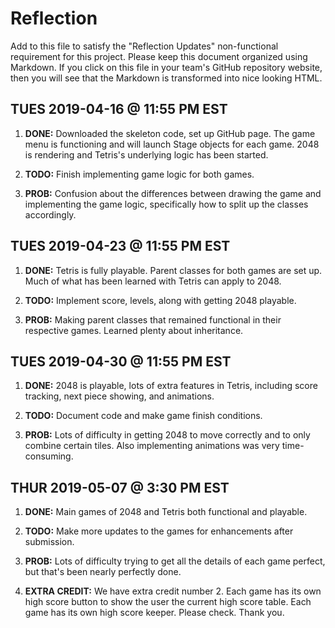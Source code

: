 # Reflection

Add to this file to satisfy the "Reflection Updates" non-functional requirement
for this project. Please keep this document organized using Markdown. If you
click on this file in your team's GitHub repository website, then you will see
that the Markdown is transformed into nice looking HTML.

## TUES 2019-04-16 @ 11:55 PM EST

1. **DONE:** Downloaded the skeleton code, set up GitHub page. The game menu
	is functioning and will launch Stage objects for each game. 2048 is rendering
	and Tetris's underlying logic has been started.

2. **TODO:** Finish implementing game logic for both games.

3. **PROB:** Confusion about the differences between drawing the game and
	implementing the game logic, specifically how to split up the classes
	accordingly.
	
## TUES 2019-04-23 @ 11:55 PM EST

1. **DONE:** Tetris is fully playable. Parent classes for both games are set up.
	Much of what has been learned with Tetris can apply to 2048.

2. **TODO:** Implement score, levels, along with getting 2048 playable.

3. **PROB:** Making parent classes that remained functional in their respective
	games. Learned plenty about inheritance.

## TUES 2019-04-30 @ 11:55 PM EST

1. **DONE:** 2048 is playable, lots of extra features in Tetris, including score
tracking, next piece showing, and animations.

2. **TODO:** Document code and make game finish conditions.

3. **PROB:** Lots of difficulty in getting 2048 to move correctly and to only
combine certain tiles. Also implementing animations was very time-consuming.

## THUR 2019-05-07 @ 3:30 PM EST

1. **DONE:** Main games of 2048 and Tetris both functional and playable. 

2. **TODO:** Make more updates to the games for enhancements after submission. 

3. **PROB:** Lots of difficulty trying to get all the details of each game perfect, 
but that's been nearly perfectly done. 

4. **EXTRA CREDIT:** We have extra credit number 2. Each game has its own high score
button to show the user the current high score table. Each game has its own high score keeper.
Please check. Thank you. 
